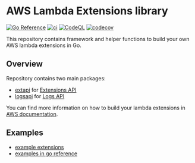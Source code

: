 # AWS Lambda Extensions library

[![Go Reference](https://pkg.go.dev/badge/github.com/zakharovvi/aws-lambda-extensions.svg)](https://pkg.go.dev/github.com/zakharovvi/aws-lambda-extensions)
[![ci](https://github.com/zakharovvi/aws-lambda-extensions/actions/workflows/ci.yml/badge.svg?branch=main)](https://github.com/zakharovvi/aws-lambda-extensions/actions/workflows/ci.yml)
[![CodeQL](https://github.com/zakharovvi/aws-lambda-extensions/actions/workflows/codeql.yml/badge.svg)](https://github.com/zakharovvi/aws-lambda-extensions/actions/workflows/codeql.yml)
[![codecov](https://codecov.io/gh/zakharovvi/aws-lambda-extensions/branch/main/graph/badge.svg?token=9TP4BHC4RR)](https://codecov.io/gh/zakharovvi/aws-lambda-extensions)

This repository contains framework and helper functions to build your own AWS lambda extensions in Go.

## Overview

Repository contains two main packages:
* [extapi](https://pkg.go.dev/github.com/zakharovvi/aws-lambda-extensions/extapi) for [Extensions API](https://docs.aws.amazon.com/lambda/latest/dg/runtimes-extensions-api.html)
* [logsapi](https://pkg.go.dev/github.com/zakharovvi/aws-lambda-extensions/logsapi) for [Logs API](https://docs.aws.amazon.com/lambda/latest/dg/runtimes-logs-api.html)

You can find more information on how to build your lambda extensions in [AWS documentation](https://docs.aws.amazon.com/lambda/latest/dg/lambda-runtime-environment.html).

## Examples

* [example extensions](examples)
* [examples in go reference](https://pkg.go.dev/github.com/zakharovvi/aws-lambda-extensions)
